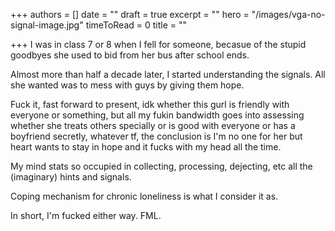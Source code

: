 +++
authors = []
date = ""
draft = true
excerpt = ""
hero = "/images/vga-no-signal-image.jpg"
timeToRead = 0
title = ""

+++
I was in class 7 or 8 when I fell for someone, becasue of the stupid goodbyes she used to bid from her bus after school ends. 

Almost more than half a decade later, I started understanding the signals. All she wanted was to mess with guys by giving them hope. 

Fuck it, fast forward to present, idk whether this gurl is friendly with everyone or something, but all my fukin bandwidth goes into assessing whether she treats others specially or is good with everyone or has a boyfriend secretly, whatever tf, the conclusion is I'm no one for her but heart wants to stay in hope and it fucks with my head all  the  time. 

My mind stats so occupied in collecting, processing, dejecting, etc all the (imaginary) hints and signals. 

Coping mechanism for chronic loneliness is what I consider it as. 

In short, I'm fucked either way. FML.